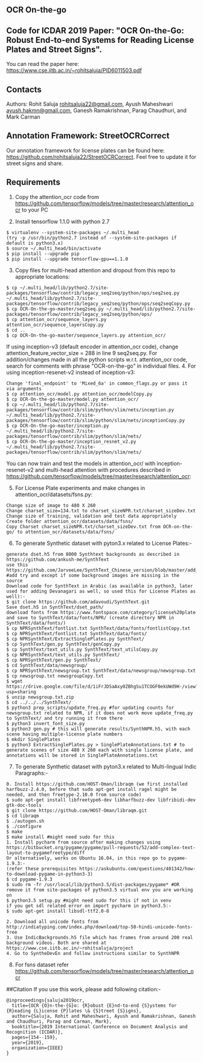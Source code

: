 ## OCR On-the-go
## Code for ICDAR 2019 Paper: "OCR On-the-Go: Robust End-to-end Systems for Reading License Plates and Street Signs".
You can read the paper here: https://www.cse.iitb.ac.in/~rohitsaluja/PID6011503.pdf
## Contacts

Authors:
Rohit Saluja <rohitsaluja22@gmail.com>,
Ayush Maheshwari <ayush.hakmn@gmail.com>,
Ganesh Ramakrishnan, Parag Chaudhuri, and Mark Carman

## Annotation Framework: StreetOCRCorrect

Our annotation framework for license plates can be found here: https://github.com/rohitsaluja22/StreetOCRCorrect.
Feel free to update it for street signs and share.

## Requirements
1. Copy the attention_ocr code from https://github.com/tensorflow/models/tree/master/research/attention_ocr to your PC

2. Install tensorflow 1.1.0 with python 2.7
```
$ virtualenv --system-site-packages ~/.multi_head
(try -p /usr/bin/python2.7 instead of --system-site-packages if default is python3.x)
$ source ~/.multi_head/bin/activate
$ pip install --upgrade pip
$ pip install --upgrade tensorflow-gpu==1.1.0
```

3. Copy files for multi-head attention and dropout from this repo to appropriate locations:
```
$ cp ~/.multi_head/lib/python2.7/site-packages/tensorflow/contrib/legacy_seq2seq/python/ops/seq2seq.py ~/.multi_head/lib/python2.7/site-packages/tensorflow/contrib/legacy_seq2seq/python/ops/seq2seqCopy.py
$ cp OCR-On-the-go-master/seq2seq.py ~/.multi_head/lib/python2.7/site-packages/tensorflow/contrib/legacy_seq2seq/python/ops/
$ cp attention_ocr/sequence_layers.py attention_ocr/sequence_layersCopy.py
$ cd ..
$ cp OCR-On-the-go-master/sequence_layers.py attention_ocr/
```
If using inception-v3 (default encoder in attention_ocr code), change attention_feature_vector_size = 288 in line 9 seq2seq.py.
For addition/changes made in all the python scripts w.r.t. attention_ocr code, search for comments with phrase "OCR-on-the-go" in individual files.
4. For using inception-resenet-v2 instead of inception-v3:
```
Change 'final_endpoint' to 'Mixed_6a' in common_flags.py or pass it via arguments
$ cp attention_ocr/model.py attention_ocr/modelCopy.py
$ cp OCR-On-the-go-master/model.py attention_ocr/
$ cp ~/.multi_head/lib/python2.7/site-packages/tensorflow/contrib/slim/python/slim/nets/inception.py ~/.multi_head/lib/python2.7/site-packages/tensorflow/contrib/slim/python/slim/nets/inceptionCopy.py
$ cp OCR-On-the-go-master/inception.py ~/.multi_head/lib/python2.7/site-packages/tensorflow/contrib/slim/python/slim/nets/
$ cp OCR-On-the-go-master/inception_resnet_v2.py ~/.multi_head/lib/python2.7/site-packages/tensorflow/contrib/slim/python/slim/nets/
```
You can now train and test the models in attention_ocr/ with inception-resenet-v2 and multi-head attention with procedures described in https://github.com/tensorflow/models/tree/master/research/attention_ocr:


5. For License Plate experiments and make changes in attention_ocr/datasets/fsns.py:
```
Change size of image to 480 X 260
Change charset_size=134.txt to charset_sizeNPR.txt/charset_sizeDev.txt
Change size of training, validation and test data appropriately
Create folder attention_ocr/datasets/data/fsns/
Copy Charset charset_sizeNPR.txt/charset_sizeDev.txt from OCR-on-the-go/ to attention_ocr/datasets/data/fsns/
```
6. To generate Synthetic dataset with pyton3.x related to License Plates:-
```
generate dset.h5 from 8000 Synthtext backgrounds as described in https://github.com/ankush-me/SynthText
use this https://github.com/JarveeLee/SynthText_Chinese_version/blob/master/add_more_data.py #add try and except if some background images are missing in the source
Download code for SynthText in Arabic (as available in python3, later used for adding Devanagari as well, so used this for License Plates as well):-
$ git clone https://github.com/adavoudi/SynthText.git
Save dset.h5 in SynthText/dset_path/
download fonts from https://www.fontspace.com/category/license%20plate and save to SynthText/data/fonts/NPR/ (create directory NPR in SynthText/data/fonts/)
$ cp NPRSynthText/fontlist.txt SynthText/data/fonts/fontlistCopy.txt
$ cp NPRSynthText/fontlist.txt SynthText/data/fonts/
$ cp NPRSynthText/ExtractSinglePlates.py SynthText/
$ cp SynthText/gen.py SynthText/genCopy.py
$ cp SynthText/text_utils.py SynthText/text_utilsCopy.py
$ cp NPRSynthText/text_utils.py SynthText/
$ cp NPRSynthText/gen.py SynthText/
$ cd SynthText/data/newsgroup/
$ cp NPRSynthText/newsgroup.txt SynthText/data/newsgroup/newsgroup.txt
$ cp newsgroup.txt newsgroupCopy.txt
$ wget https://drive.google.com/file/d/1iFrJDSaAxy0ZBhgSu1TCOGF0ekUWd9H-/view?usp=sharing
$ unzip newsgroup.txt.zip
$ cd ../../../SynthText/
$ python3 prep_scripts/update_freq.py #for updating counts for newsgroup.txt related to NPR, if it does not work move update_freq.py to SynthText/ and try running it from there
$ python3 invert_font_size.py
$ python3 gen.py # this will generate results/SynthNPR.h5, with each scene having multiple-license plate numbers
$ mkdir SinglePlates
$ python3 ExtractSinglePlates.py > SinglePlateAnnotations.txt # to generate scenes of size 480 X 260 each with single license plate, and annotations will be stored in SinglePlateAnnotations.txt
```
7. To generate Synthetic dataset with pyton3.x related to Multi-lingual Indic Paragraphs:-
```
0. Install https://github.com/HOST-Oman/libraqm (we first installed harfbuzz-2.4.0, before that sudo apt-get install ragel might be needed, and then freetype-2.10.0 from source code)
$ sudo apt-get install libfreetype6-dev libharfbuzz-dev libfribidi-dev gtk-doc-tools
$ git clone https://github.com/HOST-Oman/libraqm.git
$ cd libraqm
$ ./autogen.sh
$ ./configure
$ make
$ make install #might need sudo for this
1. Install pycharm from source after making changes using https://bitbucket.org/pygame/pygame/pull-requests/52/add-complex-text-layout-to-pygamefreetype/diff
Or alternatively, works on Ubuntu 16.04, in this repo go to pygame-1.9.3:-
(refer these prerequisites https://askubuntu.com/questions/401342/how-to-download-pygame-in-python3-3)
$ cd pygame-1.9.3
$ sudo rm -fr /usr/local/lib/python3.5/dist-packages/pygame* #OR remove it from site-packages of python3.5 virtual env you are working on
$ python3.5 setup.py #might need sudo for this if not in venv
if you get sdl related error on import pycharm in python3.5:-
$ sudo apt-get install libsdl-ttf2.0-0

2. Download all unicode fonts from http://indiatyping.com/index.php/download/top-50-hindi-unicode-fonts-free
3. Use IndicBackgrounds.h5 file which has frames from around 200 real background videos. Both are shared at https://www.cse.iitb.ac.in/~rohitsaluja/project
4. Go to SyntheDevEn and follow instructions similar to SynthNPR
```
8. For fsns dataset refer https://github.com/tensorflow/models/tree/master/research/attention_ocr


##Citation
If you use this work, please add following citation:-

```
@inproceedings{saluja2019ocr,
  title={OCR {O}n-the-{G}o: {R}obust {E}nd-to-end {S}ystems for {R}eading {L}icense {P}lates \& {S}treet {S}igns},
  author={Saluja, Rohit and Maheshwari, Ayush and Ramakrishnan, Ganesh and Chaudhuri, Parag and Carman, Mark},
  booktitle={2019 International Conference on Document Analysis and Recognition (ICDAR)},
  pages={154--159},
  year={2019},
  organization={IEEE}
}
```
